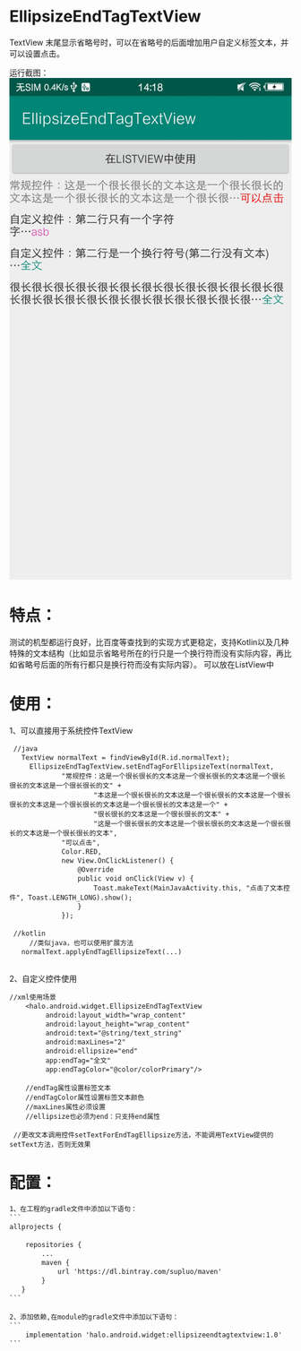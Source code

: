 # EllipsizeEndTagTextView

  TextView 末尾显示省略号时，可以在省略号的后面增加用户自定义标签文本，并可以设置点击。
  
  运行截图：
  ![运行截图](https://github.com/SupLuo/EllipsizeEndTagTextView/blob/master/sample/%E6%88%AA%E5%B1%8F_20190528_141802.jpg)
  
# 特点：
   测试的机型都运行良好，比百度等查找到的实现方式更稳定，支持Kotlin以及几种特殊的文本结构（比如显示省略号所在的行只是一个换行符而没有实际内容，再比如省略号后面的所有行都只是换行符而没有实际内容）。
   可以放在ListView中
  
# 使用：
  1、可以直接用于系统控件TextView
    
   ```
    //java
      TextView normalText = findViewById(R.id.normalText);
        EllipsizeEndTagTextView.setEndTagForEllipsizeText(normalText,
                "常规控件：这是一个很长很长的文本这是一个很长很长的文本这是一个很长很长的文本这是一个很长很长的文" +
                        "本这是一个很长很长的文本这是一个很长很长的文本这是一个很长很长的文本这是一个很长很长的文本这是一个很长很长的文本这是一个" +
                        "很长很长的文本这是一个很长很长的文本" +
                        "这是一个很长很长的文本这是一个很长很长的文本这是一个很长很长的文本这是一个很长很长的文本",
                "可以点击",
                Color.RED,
                new View.OnClickListener() {
                    @Override
                    public void onClick(View v) {
                        Toast.makeText(MainJavaActivity.this, "点击了文本控件", Toast.LENGTH_LONG).show();
                    }
                });
                
    //kotlin
        //类似java，也可以使用扩展方法
      normalText.applyEndTagEllipsizeText(...)
                
   ```
   
   2、自定义控件使用
   ```
   //xml使用场景
       <halo.android.widget.EllipsizeEndTagTextView
            android:layout_width="wrap_content"
            android:layout_height="wrap_content"
            android:text="@string/text_string"
            android:maxLines="2" 
            android:ellipsize="end"
            app:endTag="全文"
            app:endTagColor="@color/colorPrimary"/>
       
       //endTag属性设置标签文本
       //endTagColor属性设置标签文本颜色
       //maxLines属性必须设置
       //ellipsize也必须为end：只支持end属性
       
    //更改文本调用控件setTextForEndTagEllipsize方法，不能调用TextView提供的setText方法，否则无效果
   ```
   
# 配置：
    1、在工程的gradle文件中添加以下语句：
    ```
    allprojects {

        repositories {
            ...
            maven {
                url 'https://dl.bintray.com/supluo/maven'
            }
       }
    ```
    
    2、添加依赖,在module的gradle文件中添加以下语句：
    ```
        implementation 'halo.android.widget:ellipsizeendtagtextview:1.0'
    ```
